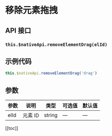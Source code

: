 # 移除元素拖拽

## API 接口

### `this.$nativeApi.removeElementDrag(elId)`

## 示例代码

```js
this.$nativeApi.removeElementDrag('drag')
```

## 参数

| 参数 | 说明    | 类型   | 可选值 | 默认值 |
| ---- | ------- | ------ | ------ | ------ |
| elId | 元素 ID | string | —      | —      |

[[toc]]
